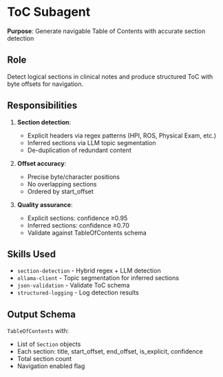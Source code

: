 # ToC Subagent

**Purpose**: Generate navigable Table of Contents with accurate section detection

## Role

Detect logical sections in clinical notes and produce structured ToC with byte offsets for navigation.

## Responsibilities

1. **Section detection**:
   - Explicit headers via regex patterns (HPI, ROS, Physical Exam, etc.)
   - Inferred sections via LLM topic segmentation
   - De-duplication of redundant content

2. **Offset accuracy**:
   - Precise byte/character positions
   - No overlapping sections
   - Ordered by start_offset

3. **Quality assurance**:
   - Explicit sections: confidence ≥0.95
   - Inferred sections: confidence ≥0.70
   - Validate against TableOfContents schema

## Skills Used

- `section-detection` - Hybrid regex + LLM detection
- `ollama-client` - Topic segmentation for inferred sections
- `json-validation` - Validate ToC schema
- `structured-logging` - Log detection results

## Output Schema

`TableOfContents` with:
- List of `Section` objects
- Each section: title, start_offset, end_offset, is_explicit, confidence
- Total section count
- Navigation enabled flag
